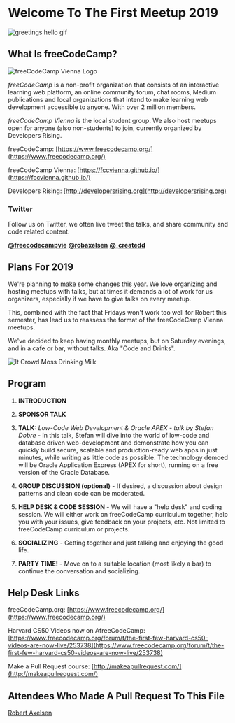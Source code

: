 # Welcome To The First Meetup 2019

![greetings hello gif](https://media.giphy.com/media/3o6ZtpxSZbQRRnwCKQ/giphy.gif "Greetings Hello")

## What Is freeCodeCamp?

![freeCodeCamp Vienna Logo](https://github.com/FCCVienna/FCCVienna/raw/master/graphics/Logo1_green.png "Logo of freeCodeCamp Vienna")

*freeCodeCamp* is a non-profit organization that consists of an interactive learning web platform, an online community forum, chat rooms, Medium publications and local organizations that intend to make learning web development accessible to anyone. With over 2 million members.

*freeCodeCamp Vienna* is the local student group. We also host meetups open for anyone (also non-students) to join, currently organized by Developers Rising.

freeCodeCamp: [https://www.freecodecamp.org/](https://www.freecodecamp.org/)

freeCodeCamp Vienna: [https://fccvienna.github.io/](https://fccvienna.github.io/)

Developers Rising: [http://developersrising.org](http://developersrising.org)

### Twitter

Follow us on Twitter, we often live tweet the talks, and share community and code related content.

[**@freecodecampvie**](https://twitter.com/freecodecampvie) [**@robaxelsen**](https://twitter.com/robaxelsen) [**@\_createdd**](https://twitter.com/_createdd)

## Plans For 2019

We're planning to make some changes this year. We love organizing and hosting meetups with talks, but at times it demands a lot of work for us organizers, especially if we have to give talks on every meetup.

This, combined with the fact that Fridays won't work too well for Robert this semester, has lead us to reassess the format of the freeCodeCamp Vienna meetups.

We've decided to keep having monthly meetups, but on Saturday evenings, and in a cafe or bar, without talks. Aka "Code and Drinks".

![It Crowd Moss Drinking Milk](https://media.giphy.com/media/2b9lhank4gPC0/giphy.gif "Drink Milk And Kick Ass!")

## Program

1. **INTRODUCTION**

1. **SPONSOR TALK**

1. **TALK:** *_Low-Code Web Development & Oracle APEX - talk by Stefan Dobre_* - In this talk, Stefan will dive into the world of low-code and database driven web-development and demonstrate how you can quickly build secure, scalable and production-ready web apps in just minutes, while writing as little code as possible. The technology demoed will be Oracle Application Express (APEX for short), running on a free version of the Oracle Database.

1. **GROUP DISCUSSION (optional)** - If desired, a discussion about design patterns and clean code can be moderated.

1. **HELP DESK & CODE SESSION** - We will have a "help desk" and coding session. We will either work on freeCodeCamp curriculum together, help you with your issues, give feedback on your projects, etc. Not limited to freeCodeCamp curriculum or projects.

1. **SOCIALIZING** - Getting together and just talking and enjoying the good life.

1. **PARTY TIME!** - Move on to a suitable location (most likely a bar) to continue the conversation and socializing.

## Help Desk Links

freeCodeCamp.org: [https://www.freecodecamp.org/](https://www.freecodecamp.org/)

Harvard CS50 Videos now on AfreeCodeCamp: [https://www.freecodecamp.org/forum/t/the-first-few-harvard-cs50-videos-are-now-live/253738](https://www.freecodecamp.org/forum/t/the-first-few-harvard-cs50-videos-are-now-live/253738)

Make a Pull Request course: [http://makeapullrequest.com/](http://makeapullrequest.com/)

## Attendees Who Made A Pull Request To This File

[Robert Axelsen](https://twitter.com/robaxelsen)
